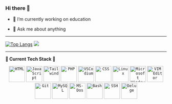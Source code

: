 ### Hi there 👋

- 🔭 I’m currently working on education
<!-- - 🌱 I’m currently learning  -->
<!-- - 👯 I’m looking to collaborate on ... -->
<!-- - 🤔 I’m looking for help with ... -->
- 💬 Ask me about anything
<!-- - 📫 How to reach me: ... -->
<!-- - ⚡ Fun fact: ... -->

---

[![Top Langs](https://github-readme-stats.vercel.app/api/top-langs/?username=ToniCalfim&theme=cobalt&hide_title=true&langs_count=6&show_icons=true)](https://github.com/ToniCalfim/github-readme-stats) <!-- [![My Stats](https://github-readme-stats.vercel.app/api?username=ToniCalfim&show_icons=true&theme=radical&hide_title=true&show_icons=true)](https://github.com/ToniCalfim/github-readme-stats) --> ![](https://komarev.com/ghpvc/?username=ToniCalfim&color=ff69b4&style=for-the-badge&label=PROFILE+VIEWS)

<!-- https://eddiehubcommunity.github.io/awesome-github-profiles/profiles -->

---

**🚀 Current Tech Stack 🚀**
<div align= "center" >

  <!-- SVG images from https://devicon.dev/ -->
  
  <code><img title="HTML" height="50" width="50" src="https://cdn.jsdelivr.net/gh/devicons/devicon/icons/html5/html5-plain-wordmark.svg"></code>
  <code><img title="JavaScript" height="50" width="50" src="https://cdn.jsdelivr.net/gh/devicons/devicon/icons/javascript/javascript-original.svg"></code>
  <code><img title="Tailwind" height="50" swidth="50" rc="https://cdn.jsdelivr.net/gh/devicons/devicon/icons/tailwindcss/tailwindcss-original-wordmark.svg"></code>
  <code><img title="PHP" height="50" width="50" src="https://cdn.jsdelivr.net/gh/devicons/devicon/icons/php/php-original.svg"></code>
  <code><img title="VSCodium" height="50" width="50" src="https://cdn.jsdelivr.net/gh/devicons/devicon/icons/vscode/vscode-original-wordmark.svg"></code>
  <code><img title="CSS" height="50" width="50" src="https://cdn.jsdelivr.net/gh/devicons/devicon/icons/css3/css3-original.svg"></code>
  <code><img title="Linux" height="50" width="50" src="https://cdn.jsdelivr.net/gh/devicons/devicon/icons/linux/linux-original.svg"></code>
  <code><img title="Microsoft Windows" height="50" width="50" src="https://cdn.jsdelivr.net/gh/devicons/devicon/icons/msdos/msdos-original.svg"></code>
  <code><img title="VIM Editor" height="50" width="50" src="https://cdn.jsdelivr.net/gh/devicons/devicon/icons/vim/vim-original.svg"></code>  
  <code><img title="Git" height="50" width="50" src="https://cdn.jsdelivr.net/gh/devicons/devicon/icons/git/git-original.svg"></code>
  <code><img title="MySQL" height="50" width="50" src="https://cdn.jsdelivr.net/gh/devicons/devicon/icons/mysql/mysql-original.svg"></code>
  <code><img title="MS-Dos" height="50" width="50" src="https://cdn.jsdelivr.net/gh/devicons/devicon/icons/msdos/msdos-original.svg"></code>
  <code><img title="Bash" height="50" width="50" src="https://cdn.jsdelivr.net/gh/devicons/devicon/icons/bash/bash-original.svg"></code>
  <code><img title="SSH" height="50" width="50" src="https://cdn.jsdelivr.net/gh/devicons/devicon/icons/ssh/ssh-original-wordmark.svg"></code>
  <code><img title="Deluge" height="50" width="50" src="[https://cdn.jsdelivr.net/gh/devicons/devicon/icons/ssh/ssh-original-wordmark.svg](https://www.google.com/url?sa=i&url=https%3A%2F%2Fhelp.zoho.com%2Fportal%2Fen%2Fcommunity%2Fzoho-deluge&psig=AOvVaw1dyCmaAHZ5mCwZg9ttYgvg&ust=1703474560649000&source=images&cd=vfe&opi=89978449&ved=0CBIQjRxqFwoTCJDx07aPp4MDFQAAAAAdAAAAABAD)https://www.google.com/url?sa=i&url=https%3A%2F%2Fhelp.zoho.com%2Fportal%2Fen%2Fcommunity%2Fzoho-deluge&psig=AOvVaw1dyCmaAHZ5mCwZg9ttYgvg&ust=1703474560649000&source=images&cd=vfe&opi=89978449&ved=0CBIQjRxqFwoTCJDx07aPp4MDFQAAAAAdAAAAABAD"></code>
  
    
  <!-- <code><img title="" height="50" width="50" src=""></code> -->
    
</div>
